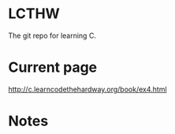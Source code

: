# LCTHW
The git repo for learning C.

# Current page

http://c.learncodethehardway.org/book/ex4.html


# Notes

##
